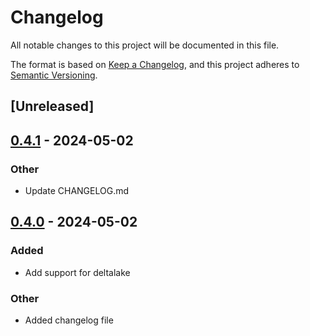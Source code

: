 # Changelog
All notable changes to this project will be documented in this file.

The format is based on [Keep a Changelog](https://keepachangelog.com/en/1.0.0/),
and this project adheres to [Semantic Versioning](https://semver.org/spec/v2.0.0.html).

## [Unreleased]

## [0.4.1](https://github.com/datafusion-contrib/datafusion-catalogprovider-glue/compare/v0.4.0...v0.4.1) - 2024-05-02

### Other
- Update CHANGELOG.md

## [0.4.0](https://github.com/datafusion-contrib/datafusion-catalogprovider-glue/compare/v0.3.0...v0.4.0) - 2024-05-02

### Added
- Add support for deltalake

### Other
- Added changelog file

